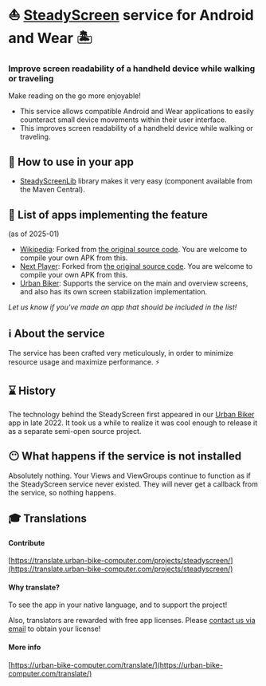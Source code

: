 # ⛵ [SteadyScreen](https://play.google.com/store/apps/details?id=com.sublimis.steadyscreen) service for Android and Wear 🏝️

### Improve screen readability of a handheld device while walking or traveling

Make reading on the go more enjoyable!

- This service allows compatible Android and Wear applications to easily counteract small device movements within their user interface.
- This improves screen readability of a handheld device while walking or traveling.

## 🎯 How to use in your app

- [SteadyScreenLib](https://github.com/Sublimis/SteadyScreenLib) library makes it very easy (component available from the Maven Central).

## 📜 List of apps implementing the feature

(as of 2025-01)

- [Wikipedia](https://github.com/Sublimis/wikipedia-steady): Forked
  from [the original source code](https://github.com/Sublimis/apps-android-wikipedia). You are welcome to compile your own APK from this.
- [Next Player](https://github.com/Sublimis/nextplayer-steady): Forked
  from [the original source code](https://github.com/anilbeesetti/nextplayer). You are welcome to compile your own APK from this.
- [Urban Biker](https://urban-bike-computer.com/): Supports the service on the main and overview screens, and also has its own screen stabilization
  implementation.

*Let us know if you've made an app that should be included in the list!*

## ℹ️ About the service

The service has been crafted very meticulously, in order to minimize resource usage and maximize performance. ⚡

## ⌛ History

The technology behind the SteadyScreen first appeared in our [Urban Biker](https://urban-bike-computer.com/) app in late 2022. It took us a while to
realize it was cool enough to release it as a separate semi-open source project.

## 😶 What happens if the service is not installed

Absolutely nothing. Your Views and ViewGroups continue to function as if the SteadyScreen service never existed. They will never get a callback from
the service, so nothing happens.

## 🎓 Translations

#### Contribute

[https://translate.urban-bike-computer.com/projects/steadyscreen/](https://translate.urban-bike-computer.com/projects/steadyscreen/)

#### Why translate?

To see the app in your native language, and to support the project!

Also, translators are rewarded with free app licenses. Please [contact us via email](mailto:contact@urban-bike-computer.com?subject=SteadyScreen_translation_license_request) to obtain your license!

#### More info

[https://urban-bike-computer.com/translate/](https://urban-bike-computer.com/translate/)
